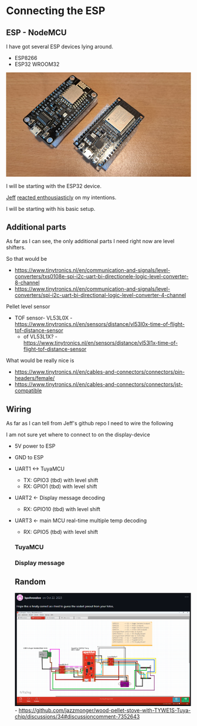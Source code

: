 # Connecting the ESP

## ESP - NodeMCU

I have got several ESP devices lying around.

- ESP8266
- ESP32 WROOM32

![esps](media/esp-nodemcu/image.png)

I will be starting with the ESP32 device.

[Jeff](https://github.com/jazzmonger) [reacted enthousiasticly](https://github.com/jazzmonger/wood-pellet-stove-with-TYWE1S-Tuya-chip/discussions/37) on my intentions.

I will be starting with his basic setup.

## Additional parts

As far as I can see, the only additional parts I need right now are level shifters.

So that would be

- https://www.tinytronics.nl/en/communication-and-signals/level-converters/txs0108e-spi-i2c-uart-bi-directionele-logic-level-converter-8-channel
- https://www.tinytronics.nl/en/communication-and-signals/level-converters/spi-i2c-uart-bi-directional-logic-level-converter-4-channel

Pellet level sensor

- TOF sensor- VL53L0X - https://www.tinytronics.nl/en/sensors/distance/vl53l0x-time-of-flight-tof-distance-sensor
  - of VL53L1X? - https://www.tinytronics.nl/en/sensors/distance/vl53l1x-time-of-flight-tof-distance-sensor

What would be really nice is

- https://www.tinytronics.nl/en/cables-and-connectors/connectors/pin-headers/female/
- https://www.tinytronics.nl/en/cables-and-connectors/connectors/jst-compatible

## Wiring

As far as I can tell from Jeff's github repo I need to wire the following

I am not sure yet where to connect to on the display-device

- 5V power to ESP
- GND to ESP

- UART1 <-> TuyaMCU
  - TX: GPIO3 (tbd) with level shift
  - RX: GPIO1 (tbd) with level shift
- UART2 <- Display message decoding
  - RX: GPIO10 (tbd) with level shift
- UART3 <- main MCU real-time multiple temp decoding
  - RX: GPIO5 (tbd) with level shift

  ### TuyaMCU

  ### Display message


  ## Random

  ![alt text](media/esp-nodemcu/image-1.png) - https://github.com/jazzmonger/wood-pellet-stove-with-TYWE1S-Tuya-chip/discussions/34#discussioncomment-7352643

